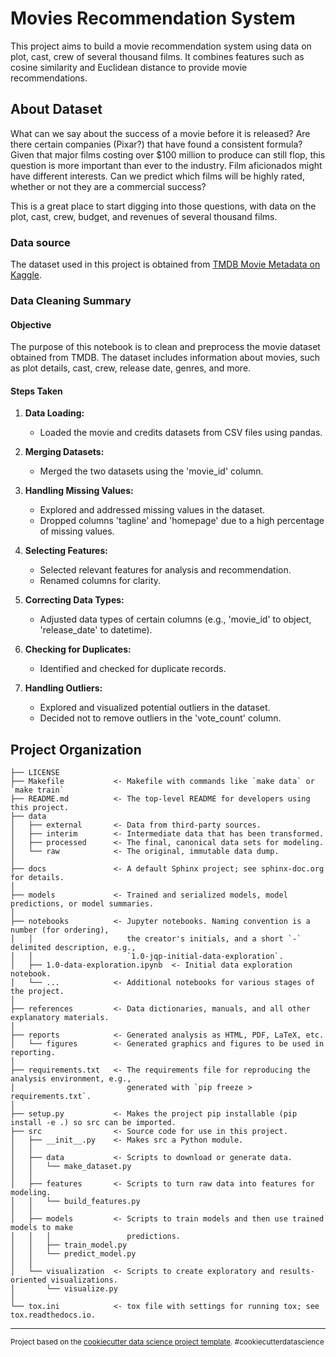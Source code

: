 # Movies Recommendation System

This project aims to build a movie recommendation system using data on plot, cast, crew of several thousand films. It combines features such as cosine similarity and Euclidean distance to provide movie recommendations.

## About Dataset

What can we say about the success of a movie before it is released? Are there certain companies (Pixar?) that have found a consistent formula? Given that major films costing over $100 million to produce can still flop, this question is more important than ever to the industry. Film aficionados might have different interests. Can we predict which films will be highly rated, whether or not they are a commercial success?

This is a great place to start digging into those questions, with data on the plot, cast, crew, budget, and revenues of several thousand films.

### Data source

The dataset used in this project is obtained from [TMDB Movie Metadata on Kaggle](https://www.kaggle.com/datasets/tmdb/tmdb-movie-metadata/data).

### Data Cleaning Summary

#### Objective
The purpose of this notebook is to clean and preprocess the movie dataset obtained from TMDB. The dataset includes information about movies, such as plot details, cast, crew, release date, genres, and more.

#### Steps Taken

1. **Data Loading:**
   - Loaded the movie and credits datasets from CSV files using pandas.

2. **Merging Datasets:**
   - Merged the two datasets using the 'movie_id' column.

3. **Handling Missing Values:**
   - Explored and addressed missing values in the dataset.
   - Dropped columns 'tagline' and 'homepage' due to a high percentage of missing values.

4. **Selecting Features:**
   - Selected relevant features for analysis and recommendation.
   - Renamed columns for clarity.

5. **Correcting Data Types:**
   - Adjusted data types of certain columns (e.g., 'movie_id' to object, 'release_date' to datetime).

6. **Checking for Duplicates:**
   - Identified and checked for duplicate records.

7. **Handling Outliers:**
   - Explored and visualized potential outliers in the dataset.
   - Decided not to remove outliers in the 'vote_count' column.

## Project Organization

    ├── LICENSE
    ├── Makefile           <- Makefile with commands like `make data` or `make train`
    ├── README.md          <- The top-level README for developers using this project.
    ├── data
    │   ├── external       <- Data from third-party sources.
    │   ├── interim        <- Intermediate data that has been transformed.
    │   ├── processed      <- The final, canonical data sets for modeling.
    │   └── raw            <- The original, immutable data dump.
    │
    ├── docs               <- A default Sphinx project; see sphinx-doc.org for details.
    │
    ├── models             <- Trained and serialized models, model predictions, or model summaries.
    │
    ├── notebooks          <- Jupyter notebooks. Naming convention is a number (for ordering),
    │   │                     the creator's initials, and a short `-` delimited description, e.g.,
    │   │                     `1.0-jqp-initial-data-exploration`.
    │   ├── 1.0-data-exploration.ipynb  <- Initial data exploration notebook.
    │   └── ...            <- Additional notebooks for various stages of the project.
    │
    ├── references         <- Data dictionaries, manuals, and all other explanatory materials.
    │
    ├── reports            <- Generated analysis as HTML, PDF, LaTeX, etc.
    │   └── figures        <- Generated graphics and figures to be used in reporting.
    │
    ├── requirements.txt   <- The requirements file for reproducing the analysis environment, e.g.,
    │                         generated with `pip freeze > requirements.txt`.
    │
    ├── setup.py           <- Makes the project pip installable (pip install -e .) so src can be imported.
    ├── src                <- Source code for use in this project.
    │   ├── __init__.py    <- Makes src a Python module.
    │   │
    │   ├── data           <- Scripts to download or generate data.
    │   │   └── make_dataset.py
    │   │
    │   ├── features       <- Scripts to turn raw data into features for modeling.
    │   │   └── build_features.py
    │   │
    │   ├── models         <- Scripts to train models and then use trained models to make
    │   │   │                 predictions.
    │   │   ├── train_model.py
    │   │   └── predict_model.py
    │   │
    │   └── visualization  <- Scripts to create exploratory and results-oriented visualizations.
    │       └── visualize.py
    │
    └── tox.ini            <- tox file with settings for running tox; see tox.readthedocs.io.

--------

<small>Project based on the <a target="_blank" href="https://drivendata.github.io/cookiecutter-data-science/">cookiecutter data science project template</a>. #cookiecutterdatascience</small>




